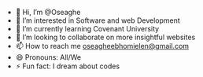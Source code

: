 - 👋 Hi, I’m @Oseaghe
- 👀 I’m interested in Software and web Development
- 🌱 I’m currently learning Covenant University
- 💞️ I’m looking to collaborate on more insightful websites
- 📫 How to reach me oseagheebhomielen@gmail.com
- 😄 Pronouns: All/We
- ⚡ Fun fact: I dream about codes

<!---
Oseaghe/Oseaghe is a ✨ special ✨ repository because its `README.md` (this file) appears on your GitHub profile.
You can click the Preview link to take a look at your changes.
--->
